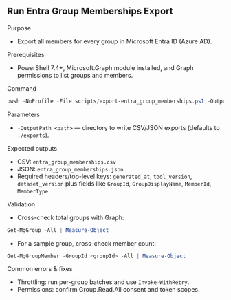 ## Run Entra Group Memberships Export

Purpose
- Export all members for every group in Microsoft Entra ID (Azure AD).

Prerequisites
- PowerShell 7.4+, Microsoft.Graph module installed, and Graph permissions to list groups and members.

Command
```powershell
pwsh -NoProfile -File scripts/export-entra_group_memberships.ps1 -OutputPath .\outputs -Verbose
```

Parameters
- `-OutputPath <path>` — directory to write CSV/JSON exports (defaults to `./exports`).

Expected outputs
- CSV: `entra_group_memberships.csv`
- JSON: `entra_group_memberships.json`
- Required headers/top-level keys: `generated_at`, `tool_version`, `dataset_version` plus fields like `GroupId`, `GroupDisplayName`, `MemberId`, `MemberType`.

Validation
- Cross-check total groups with Graph:
```powershell
Get-MgGroup -All | Measure-Object
```
- For a sample group, cross-check member count:
```powershell
Get-MgGroupMember -GroupId <groupId> -All | Measure-Object
```

Common errors & fixes
- Throttling: run per-group batches and use `Invoke-WithRetry`.
- Permissions: confirm Group.Read.All consent and token scopes.
